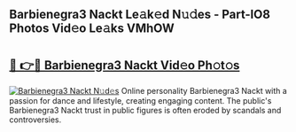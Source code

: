 ## Barbienegra3 Nackt Le𝚊k𝚎d N𝚞𝚍es - Part-lO8 Photos Vid𝚎o Le𝚊ks VMhOW

# <h2><a href="http://fb76lup.evod.top/?m=Barbienegra3+Nackt">🔗 👉🔴 Barbienegra3 Nackt Vid𝚎o Ph𝚘t𝚘s</a></h2>

[![Barbienegra3 Nackt N𝚞d𝚎s](https://i.imgur.com/8V9OHl7.gif)](http://fb76lup.evod.top/?m=Barbienegra3+Nackt)
Online personality Barbienegra3 Nackt with a passion for dance and lifestyle, creating engaging content. The public's Barbienegra3 Nackt trust in public figures is often eroded by scandals and controversies. 

